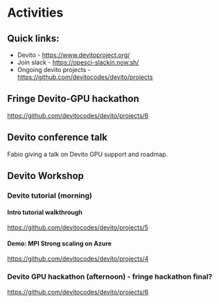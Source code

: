 # Activities
## Quick links:
* Devito - https://www.devitoproject.org/
* Join slack - https://opesci-slackin.now.sh/
* Ongoing devito projects - https://github.com/devitocodes/devito/projects

## Fringe Devito-GPU hackathon
https://github.com/devitocodes/devito/projects/6

## Devito conference talk
Fabio giving a talk on Devito GPU support and roadmap.

## Devito Workshop

### Devito tutorial (morning)

#### Intro tutorial walkthrough 
https://github.com/devitocodes/devito/projects/5

#### Demo: MPI Strong scaling on Azure
https://github.com/devitocodes/devito/projects/4

### Devito GPU hackathon (afternoon) - fringe hackathon final?
https://github.com/devitocodes/devito/projects/6
